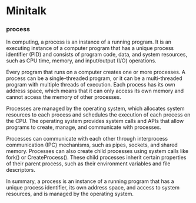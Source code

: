 # Minitalk

### process
In computing, a process is an instance of a running program. It is an executing instance of a computer program that has a unique process identifier (PID) and consists of program code, data, and system resources, such as CPU time, memory, and input/output (I/O) operations.

Every program that runs on a computer creates one or more processes. A process can be a single-threaded program, or it can be a multi-threaded program with multiple threads of execution. Each process has its own address space, which means that it can only access its own memory and cannot access the memory of other processes.

Processes are managed by the operating system, which allocates system resources to each process and schedules the execution of each process on the CPU. The operating system provides system calls and APIs that allow programs to create, manage, and communicate with processes.

Processes can communicate with each other through interprocess communication (IPC) mechanisms, such as pipes, sockets, and shared memory. Processes can also create child processes using system calls like fork() or CreateProcess(). These child processes inherit certain properties of their parent process, such as their environment variables and file descriptors.

In summary, a process is an instance of a running program that has a unique process identifier, its own address space, and access to system resources, and is managed by the operating system.

